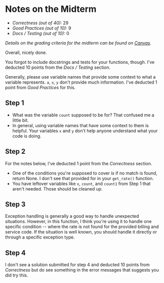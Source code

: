 # Notes on the Midterm

* _Correctness    (out of 40):_ 29
* _Good Practices (out of 10):_ 9
* _Docs / Testing (out of 10):_ 0

_Details on the grading criteria for the midterm can be found on [Canvas](https://canvas.slu.edu/courses/28045/rubrics/23671)._

Overall, nicely done.  

You forgot to include docstrings and tests for your functions, though.  I've deducted 10 points from the _Docs / Testing_ section.

Generally, please use variable names that provide some context to what a variable represents. `a`, `x`, `y` don't provide much information.  I've deducted 1 point from _Good Practices_ for this.

## Step 1
* What was the variable `count` supposed to be for? That confused me a little bit.
* In general, using variable names that have some context to them is helpful.  Your variables `x` and `y` don't help anyone understand what your code is doing.

## Step 2
For the notes below, I've deducted 1 point from the _Correctness_ section.
* One of the conditions you're supposed to cover is if no match is found, return None.  I don't see that provided for in your `get_rate()` function.
* You have leftover variables like `x`, `count`, and `count1` from Step 1 that aren't needed. Those should be cleaned up.

## Step 3
Exception handling is generally a good way to handle unexpected situations. However, in this function, I think you're using it to handle one specific condition -- where the rate is not found for the provided billing and service code. If the situation is well known, you should handle it directly or through a specific exception type.

## Step 4
I don't see a solution submitted for step 4 and deducted 10 points from _Correctness_ but do see something in the error messages that suggests you did try this.